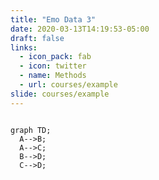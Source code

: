 ```yaml
---
title: "Emo Data 3"
date: 2020-03-13T14:19:53-05:00
draft: false
links: 
  - icon_pack: fab
  - icon: twitter
  - name: Methods
  - url: courses/example
slide: courses/example
---
```


```mermaid 

graph TD;
  A-->B;   
  A-->C; 
  B-->D;
  C-->D;
```
